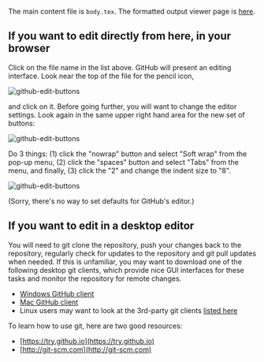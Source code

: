 The main content file is `body.tex`.  The formatted output viewer page is [here](http://sbmlteam.github.io/nih-response-15-002/).

## If you want to edit directly from here, in your browser

Click on the file name in the list above.  GitHub will present an editing interface.  Look near the top of the file for the pencil icon,

![github-edit-buttons](https://github.com/sbmlteam/nih-response-15-002/raw/master/.readme/github-edit-buttons.png)

and click on it.  Before going further, you will want to change the editor settings.  Look again in the same upper right hand area for the new set of buttons:

![github-edit-buttons](https://github.com/sbmlteam/nih-response-15-002/raw/master/.readme/github-nowrap.png)

Do 3 things: (1) click the "nowrap" button and select "Soft wrap" from the pop-up menu, (2) click the "spaces" button and select "Tabs" from the menu, and finally, (3) click the "2" and change the indent size to "8".

![github-edit-buttons](https://github.com/sbmlteam/nih-response-15-002/raw/master/.readme/github-soft-wrap.png)

(Sorry, there's no way to set defaults for GitHub's editor.)


## If you want to edit in a desktop editor

You will need to git clone the repository, push your changes back to the repository, regularly check for updates to the repository and git pull updates when needed.  If this is unfamiliar, you may want to download one of the following desktop git clients, which provide nice GUI interfaces for these tasks and monitor the repository for remote changes.

* [Windows GitHub client](https://windows.github.com)
* [Mac GitHub  client](https://mac.github.com)
* Linux users may want to look at the 3rd-party git clients [listed here](http://git-scm.com/download/gui/linux)

To learn how to use git, here are two good resources: 

* [https://try.github.io](https://try.github.io)
* [http://git-scm.com](http://git-scm.com)

